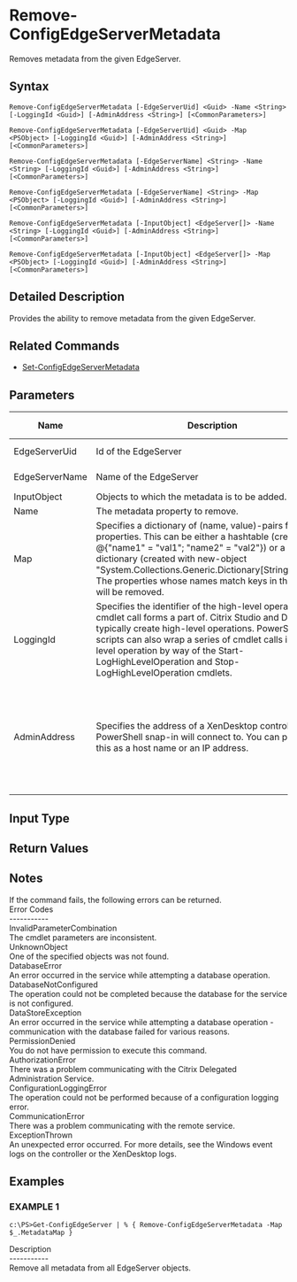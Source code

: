 ﻿# Remove-ConfigEdgeServerMetadata

   Removes metadata from the given EdgeServer.

## Syntax
```
Remove-ConfigEdgeServerMetadata [-EdgeServerUid] <Guid> -Name <String> [-LoggingId <Guid>] [-AdminAddress <String>] [<CommonParameters>]

Remove-ConfigEdgeServerMetadata [-EdgeServerUid] <Guid> -Map <PSObject> [-LoggingId <Guid>] [-AdminAddress <String>] [<CommonParameters>]

Remove-ConfigEdgeServerMetadata [-EdgeServerName] <String> -Name <String> [-LoggingId <Guid>] [-AdminAddress <String>] [<CommonParameters>]

Remove-ConfigEdgeServerMetadata [-EdgeServerName] <String> -Map <PSObject> [-LoggingId <Guid>] [-AdminAddress <String>] [<CommonParameters>]

Remove-ConfigEdgeServerMetadata [-InputObject] <EdgeServer[]> -Name <String> [-LoggingId <Guid>] [-AdminAddress <String>] [<CommonParameters>]

Remove-ConfigEdgeServerMetadata [-InputObject] <EdgeServer[]> -Map <PSObject> [-LoggingId <Guid>] [-AdminAddress <String>] [<CommonParameters>]
```

## Detailed Description
   Provides the ability to remove metadata from the given EdgeServer.

## Related Commands
  * [Set-ConfigEdgeServerMetadata](Set-ConfigEdgeServerMetadata.html)
## Parameters

| Name   | Description | Required? | Pipeline Input | Default Value |
| --- | --- | --- | --- | --- |
| EdgeServerUid | Id of the EdgeServer | true | true (ByValue, ByPropertyName) |  |
| EdgeServerName | Name of the EdgeServer | true | true (ByValue, ByPropertyName) |  |
| InputObject | Objects to which the metadata is to be added. | true | true (ByValue) |  |
| Name | The metadata property to remove. | true | false |  |
| Map | Specifies a dictionary of (name, value)-pairs for the properties. This can be either a hashtable (created with @{"name1" = "val1"; "name2" = "val2"}) or a string dictionary (created with new-object "System.Collections.Generic.Dictionary[String,String]"). The properties whose names match keys in the map will be removed. | true | true (ByValue) |  |
| LoggingId | Specifies the identifier of the high-level operation this cmdlet call forms a part of. Citrix Studio and Director typically create high-level operations. PowerShell scripts can also wrap a series of cmdlet calls in a high-level operation by way of the Start-LogHighLevelOperation and Stop-LogHighLevelOperation cmdlets. | false | false |  |
| AdminAddress | Specifies the address of a XenDesktop controller the PowerShell snap-in will connect to. You can provide this as a host name or an IP address. | false | false | Localhost. Once a value is provided by any cmdlet, this value becomes the default. |

## Input Type
### 
   
## Return Values
### 
   ## Notes
   If the command fails, the following errors can be returned.<br>    Error Codes<br>    -----------<br>    InvalidParameterCombination<br>        The cmdlet parameters are inconsistent.<br>    UnknownObject<br>        One of the specified objects was not found.<br>    DatabaseError<br>        An error occurred in the service while attempting a database operation.<br>    DatabaseNotConfigured<br>        The operation could not be completed because the database for the service is not configured.<br>    DataStoreException<br>        An error occurred in the service while attempting a database operation - communication with the database failed for various reasons.<br>    PermissionDenied<br>        You do not have permission to execute this command.<br>    AuthorizationError<br>        There was a problem communicating with the Citrix Delegated Administration Service.<br>    ConfigurationLoggingError<br>        The operation could not be performed because of a configuration logging error.<br>    CommunicationError<br>        There was a problem communicating with the remote service.<br>    ExceptionThrown<br>        An unexpected error occurred.  For more details, see the Windows event logs on the controller or the XenDesktop logs.
## Examples

### EXAMPLE 1
```
c:\PS>Get-ConfigEdgeServer | % { Remove-ConfigEdgeServerMetadata -Map $_.MetadataMap }
```
   Description<br>-----------<br>Remove all metadata from all EdgeServer objects.
